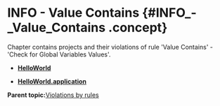 # INFO - Value Contains {#INFO_-_Value_Contains .concept}

Chapter contains projects and their violations of rule 'Value Contains' - 'Check for Global Variables Values'.

-   **[HelloWorld](../../qa/rules/Value_Contains/violation2.md)**  

-   **[HelloWorld.application](../../qa/rules/Value_Contains/violation1.md)**  


**Parent topic:**[Violations by rules](../../qa/common/violationsByRules.md)

